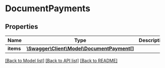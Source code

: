 # DocumentPayments

## Properties
Name | Type | Description | Notes
------------ | ------------- | ------------- | -------------
**items** | [**\Swagger\Client\Model\DocumentPayment[]**](DocumentPayment.md) |  | [optional] 

[[Back to Model list]](../../README.md#documentation-for-models) [[Back to API list]](../../README.md#documentation-for-api-endpoints) [[Back to README]](../../README.md)

